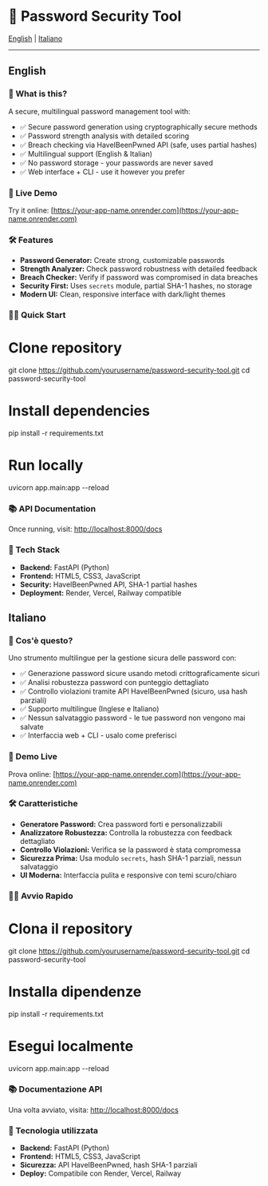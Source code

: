 # 🔐 Password Security Tool

[English](#password-security-tool) | [Italiano](#italiano)

---

## English

### 🎯 What is this?

A secure, multilingual password management tool with:

- ✅ Secure password generation using cryptographically secure methods  
- ✅ Password strength analysis with detailed scoring  
- ✅ Breach checking via HaveIBeenPwned API (safe, uses partial hashes)  
- ✅ Multilingual support (English & Italian)  
- ✅ No password storage - your passwords are never saved  
- ✅ Web interface + CLI - use it however you prefer  

### 🚀 Live Demo

Try it online: [https://your-app-name.onrender.com](https://your-app-name.onrender.com)

### 🛠️ Features

- **Password Generator:** Create strong, customizable passwords  
- **Strength Analyzer:** Check password robustness with detailed feedback  
- **Breach Checker:** Verify if password was compromised in data breaches  
- **Security First:** Uses `secrets` module, partial SHA-1 hashes, no storage  
- **Modern UI:** Clean, responsive interface with dark/light themes  

### 🏃‍♂️ Quick Start


# Clone repository
git clone https://github.com/yourusername/password-security-tool.git
cd password-security-tool

# Install dependencies
pip install -r requirements.txt

# Run locally
uvicorn app.main:app --reload

### 📚 API Documentation

Once running, visit: [http://localhost:8000/docs](http://localhost:8000/docs)

### 🔧 Tech Stack

- **Backend:** FastAPI (Python)  
- **Frontend:** HTML5, CSS3, JavaScript  
- **Security:** HaveIBeenPwned API, SHA-1 partial hashes  
- **Deployment:** Render, Vercel, Railway compatible  


## Italiano

### 🎯 Cos'è questo?

Uno strumento multilingue per la gestione sicura delle password con:

- ✅ Generazione password sicure usando metodi crittograficamente sicuri  
- ✅ Analisi robustezza password con punteggio dettagliato  
- ✅ Controllo violazioni tramite API HaveIBeenPwned (sicuro, usa hash parziali)  
- ✅ Supporto multilingue (Inglese e Italiano)  
- ✅ Nessun salvataggio password - le tue password non vengono mai salvate  
- ✅ Interfaccia web + CLI - usalo come preferisci  

### 🚀 Demo Live

Prova online: [https://your-app-name.onrender.com](https://your-app-name.onrender.com)

### 🛠️ Caratteristiche

- **Generatore Password:** Crea password forti e personalizzabili  
- **Analizzatore Robustezza:** Controlla la robustezza con feedback dettagliato  
- **Controllo Violazioni:** Verifica se la password è stata compromessa  
- **Sicurezza Prima:** Usa modulo `secrets`, hash SHA-1 parziali, nessun salvataggio  
- **UI Moderna:** Interfaccia pulita e responsive con temi scuro/chiaro  

### 🏃‍♂️ Avvio Rapido


# Clona il repository
git clone https://github.com/yourusername/password-security-tool.git
cd password-security-tool

# Installa dipendenze
pip install -r requirements.txt

# Esegui localmente
uvicorn app.main:app --reload


### 📚 Documentazione API

Una volta avviato, visita: [http://localhost:8000/docs](http://localhost:8000/docs)

### 🔧 Tecnologia utilizzata

- **Backend:** FastAPI (Python)  
- **Frontend:** HTML5, CSS3, JavaScript  
- **Sicurezza:** API HaveIBeenPwned, hash SHA-1 parziali  
- **Deploy:** Compatibile con Render, Vercel, Railway  
